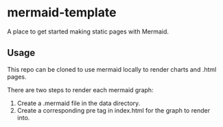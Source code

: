 # mermaid-template

A place to get started making static pages with Mermaid.

## Usage

This repo can be cloned to use mermaid locally to render charts and .html pages.

There are two steps to render each mermaid graph:

1. Create a .mermaid file in the data directory.
2. Create a corresponding pre tag in index.html for the graph to render into.
